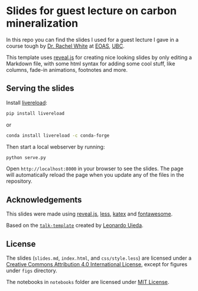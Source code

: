 # Slides for guest lecture on carbon mineralization

In this repo you can find the slides I used for a guest lecture I gave in
a course tough by [Dr. Rachel White][rachel] at [EOAS][eoas], [UBC][ubc].

This template uses [reveal.js](https://revealjs.com/) for creating nice looking
slides by only editing a Markdown file, with some html syntax for adding some
cool stuff, like columns, fade-in animations, footnotes and more.

## Serving the slides

Install [livereload](https://github.com/lepture/python-livereload):

```bash
pip install livereload
```

or

```bash
conda install livereload -c conda-forge
```

Then start a local webserver by running:

```bash
python serve.py
```

Open `http://localhost:8000` in your browser to see the slides. The page will
automatically reload the page when you update any of the files in the
repository.

## Acknowledgements

This slides were made using [reveal.js][revealjs], [less][less], [katex][katex]
and [fontawesome][fontawesome].

Based on the
[`talk-template`](https://github.com/leouieda/talk-template) created by
[Leonardo Uieda](https://www.leouieda.com).

## License

The slides (`slides.md`, `index.html`, and `css/style.less`) are licensed
under a [Creative Commons Attribution 4.0 International License](LICENSE),
except for figures under `figs` directory.

The notebooks in `notebooks` folder are licensed under [MIT
License](notebooks/LICENSE_MIT).

[rachel]: https://www.eoas.ubc.ca/people/rachelwhite
[revealjs]: https://revealjs.com/
[less]: https://lesscss.org/
[katex]: https://katex.org/
[fontawesome]: https://fontawesome.com
[eoas]: https://www.eoas.ubc.ca/
[ubc]: https://www.ubc.ca/
